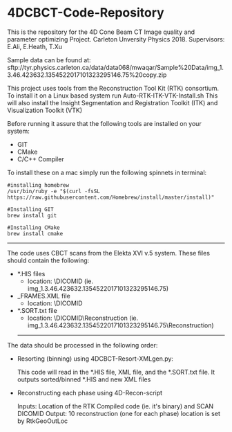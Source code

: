 # 4DCBCT-Code-Repository

This is the repository for the 4D Cone Beam CT Image quality and parameter optimizing Project. Carleton Unversity Physics 2018.
Supervisors: E.Ali, E.Heath, T.Xu 

Sample data can be found at: sftp://tyr.physics.carleton.ca/data/data068/mwaqar/Sample%20Data/img_1.3.46.423632.1354522017101323295146.75%20copy.zip

This project uses tools from the Reconstruction Tool Kit (RTK) consortium. To install it on a Linux based system run Auto-RTK-ITK-VTK-Install.sh
This will also install the Insight Segmentation and Registration Toolkit (ITK) and Visualization Toolkit (VTK)

Before running it assure that the following tools are installed on your system:
* GIT
* CMake
* C/C++ Compiler 

To install these on a mac simply run the following spinnets in terminal:

```
#installing homebrew
/usr/bin/ruby -e "$(curl -fsSL https://raw.githubusercontent.com/Homebrew/install/master/install)"
```

```
#Installing GIT
brew install git
```

```
#Installing CMake
brew install cmake
```
  ___________________________________________________________________________
The code uses CBCT scans from the Elekta XVI v.5 system. 
These files should contain the following:
* *.HIS files
  * location: \DICOMID (ie. img_1.3.46.423632.1354522017101323295146.75)
* _FRAMES.XML file
  * location: \DICOMID
* *.SORT.txt file
  * location: \DICOMID\Reconstruction (ie. img_1.3.46.423632.1354522017101323295146.75\Reconstruction)
  ___________________________________________________________________________
  
The data should be processed in the following order:
  
* Resorting (binning) using 4DCBCT-Resort-XMLgen.py:

  This code will read in the *.HIS file, XML file, and the *.SORT.txt file. 
  It outputs sorted/binned *.HIS and new XML files
* Reconstructing each phase using 4D-Recon-script

    Inputs: Location of the RTK Compiled code (ie. it's binary) and SCAN DICOMID
    Output: 10 reconstruction (one for each phase) location is set by RtkGeoOutLoc

